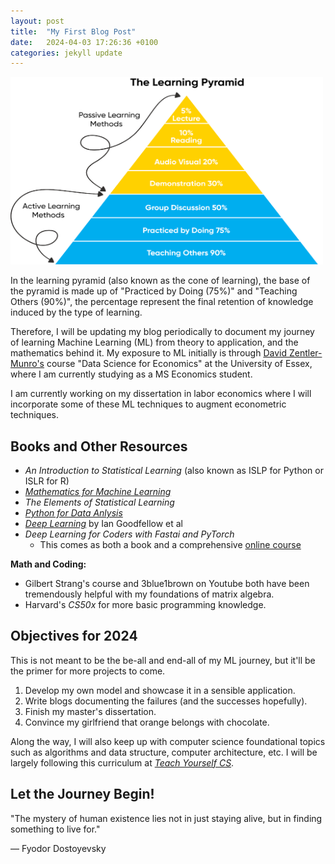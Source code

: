 ```yaml
---
layout: post
title:  "My First Blog Post"
date:   2024-04-03 17:26:36 +0100
categories: jekyll update
---
```

<img src="/assets/images/learning_pyramid.png" alt="Learning Pyramid Image" width="500" height="300">

In the learning pyramid (also known as the cone of learning), the base of the pyramid is made up of "Practiced by Doing (75%)" and "Teaching Others (90%)", the percentage represent the final retention of knowledge induced by the type of learning. 

Therefore, I will be updating my blog periodically to document my journey of learning Machine Learning (ML) from theory to application, and the mathematics behind it. My exposure to ML initially is through [David Zentler-Munro's](https://davidzentlermunro.github.io/) course "Data Science for Economics" at the University of Essex, where I am currently studying as a MS Economics student. 

I am currently working on my dissertation in labor economics where I will incorporate some of these ML techniques to augment econometric techniques. 

## Books and Other Resources 
- *An Introduction to Statistical Learning* (also known as ISLP for Python or ISLR for R)
- *[Mathematics for Machine Learning](https://mml-book.github.io/book/mml-book.pdf)* 
- *The Elements of Statistical Learning* 
- *[Python for Data Anlysis](https://wesmckinney.com/book/)*
- *[Deep Learning](https://www.deeplearningbook.org/)* by Ian Goodfellow et al
- *Deep Learning for Coders with Fastai and PyTorch* 
  - This comes as both a book and a comprehensive [online course](https://course.fast.ai/Resources/book.html)

**Math and Coding:**
- Gilbert Strang's course and 3blue1brown on Youtube both have been tremendously helpful with my foundations of matrix algebra. 
- Harvard's *CS50x* for more basic programming knowledge. 

## Objectives for 2024
This is not meant to be the be-all and end-all of my ML journey, but it'll be the primer for more projects to come. 

1. Develop my own model and showcase it in a sensible application. 
2. Write blogs documenting the failures (and the successes hopefully). 
3. Finish my master's dissertation. 
4. Convince my girlfriend that orange belongs with chocolate.

Along the way, I will also keep up with computer science foundational topics such as algorithms and data structure, computer architecture, etc. I will be largely following this curriculum at *[Teach Yourself CS](https://teachyourselfcs.com/)*.

## Let the Journey Begin! 

"The mystery of human existence lies not in just staying alive, but in finding something to live for."

― Fyodor Dostoyevsky